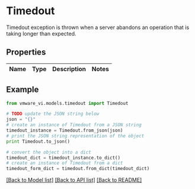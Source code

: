 # Timedout

Timedout exception is thrown when a server abandons an operation that is taking longer than expected. 

## Properties
Name | Type | Description | Notes
------------ | ------------- | ------------- | -------------

## Example

```python
from vmware_vi.models.timedout import Timedout

# TODO update the JSON string below
json = "{}"
# create an instance of Timedout from a JSON string
timedout_instance = Timedout.from_json(json)
# print the JSON string representation of the object
print Timedout.to_json()

# convert the object into a dict
timedout_dict = timedout_instance.to_dict()
# create an instance of Timedout from a dict
timedout_form_dict = timedout.from_dict(timedout_dict)
```
[[Back to Model list]](../README.md#documentation-for-models) [[Back to API list]](../README.md#documentation-for-api-endpoints) [[Back to README]](../README.md)


